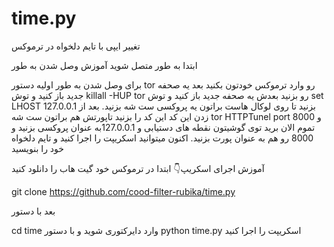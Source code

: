 # time.py
تغییر ایپی با تایم دلخواه در ترموکس

ابتدا به طور متصل شوید
آموزش وصل شدن به طور

برای وصل شدن به طور اولیه دستور tor رو وارد ترموکس خودتون بکنید بعد یه صحفه جدید باز کنید و توش killall -HUP tor رو بزنید بعدش یه صحفه جدید باز کنید و توش set LHOST 127.0.0.1 بزنید تا روی لوکال هاست براتون یه پروکسی ست شه بزنید. بعد از زدن این کد این کد را بزنید تاپورتش هم براتون ست شه tor HTTPTunel port 8000 و تموم الان برید توی گوشیتون نقطه های دستیابی و 127.0.0.1به عنوان پروکسی بزنید و 8000 رو هم به عنوان پورت بزنید.
اکنون میتوانید اسکریپت را اجرا کنید و تایم دلخواه خود را بنویسید

آموزش اجرای اسکریپ👇
ابتدا در ترموکس خود گیت هاب را دانلود کنید

git clone https://github.com/cood-filter-rubika/time.py

بعد با دستور 

cd time
وارد دایرکتوری شوید
و با دستور 
python time.py
اسکریپت را اجرا کنید
